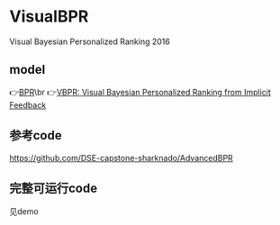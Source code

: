 # VisualBPR
Visual Bayesian Personalized Ranking 2016
## model
👉[BPR](https://arxiv.org/pdf/1205.2618)\br
👉[VBPR: Visual Bayesian Personalized Ranking from Implicit Feedback](https://www.aaai.org/ocs/index.php/AAAI/AAAI16/paper/download/11914/11576)

## 参考code
https://github.com/DSE-capstone-sharknado/AdvancedBPR

## 完整可运行code
见demo
